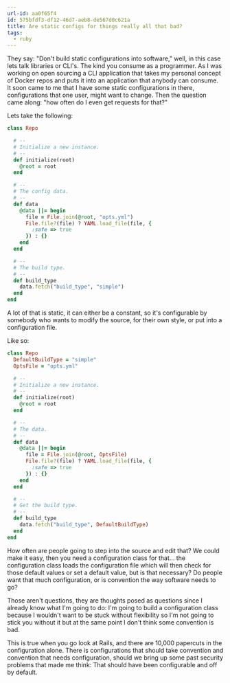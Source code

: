 ```yaml
---
url-id: aa0f65f4
id: 575bfdf3-df12-46d7-aeb8-de567d0c621a
title: Are static configs for things really all that bad?
tags:
  - ruby
---
```


They say: "Don't build static configurations into software," well, in this case lets talk libraries or CLI's.  The kind you consume as a programmer. As I was working on open sourcing a CLI application that takes my personal concept of Docker repos and puts it into an application that anybody can consume. It soon came to me that I have some static configurations in there, configurations that one user, might want to change. Then the question came along: "how often do I even get requests for that?"

Lets take the following:

```ruby
class Repo

  # --
  # Initialize a new instance.
  # --
  def initialize(root)
    @root = root
  end

  # --
  # The config data.
  # --
  def data
    @data ||= begin
      file = File.join(@root, "opts.yml")
      File.file?(file) ? YAML.load_file(file, {
        :safe => true
      }) : {}
    end
  end

  # --
  # The build type.
  # --
  def build_type
    data.fetch("build_type", "simple")
  end
end
```

A lot of that is static, it can either be a constant, so it's configurable by somebody who wants to modify the source, for their own style, or put into a configuration file.

Like so:

```ruby
class Repo
  DefaultBuildType = "simple"
  OptsFile = "opts.yml"

  # --
  # Initialize a new instance.
  # --
  def initialize(root)
    @root = root
  end

  # --
  # The data.
  # --
  def data
    @data ||= begin
      file = File.join(@root, OptsFile)
      File.file?(file) ? YAML.load_file(file, {
        :safe => true
      }) : {}
    end
  end

  # --
  # Get the build type.
  # --
  def build_type
    data.fetch("build_type", DefaultBuildType)
  end
end
```

How often are people going to step into the source and edit that? We could make it easy, then you need a configuration class for that... the configuration class loads the configuration file which will then check for those default values or set a default value, but is that necessary?  Do people want that much configuration, or is convention the way software needs to go?

Those aren't questions, they are thoughts posed as questions since I already know what I'm going to do: I'm going to build a configuration class because I wouldn't want to be stuck without flexibility so I'm not going to stick you without it but at the same point I don't think some convention is bad.

This is true when you go look at Rails, and there are 10,000 papercuts in the configuration alone. There is configurations that should take convention and convention that needs configuration, should we bring up some past security problems that made me think: That should have been configurable and off by default.

